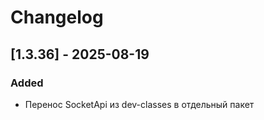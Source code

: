 # Changelog

## [1.3.36] - 2025-08-19
### Added
- Перенос SocketApi из dev-classes в отдельный пакет